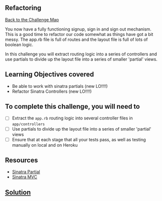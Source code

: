 ## Refactoring

[Back to the Challenge Map](00_challenge_map.md)

You now have a fully functioning signup, sign in and sign out mechanism. This is a good time to refactor our code somewhat as things have got a bit messy.  The app.rb file is full of routes and the layout file is full of lots of boolean logic.

In this challenge you will extract routing logic into a series of controllers and use partials to divide up the layout file into a series of smaller 'partial' views.

## Learning Objectives covered

* Be able to work with sinatra partials (new LO!!!!)
* Refactor Sinatra Controllers (new LO!!!!)

## To complete this challenge, you will need to

- [ ] Extract the `app.rb` routing logic into several controller files in `app/controllers`
- [ ] Use partials to divide up the layout file into a series of smaller 'partial' views
- [ ] Ensure that at each stage that all your tests pass, as well as testing manually on local and on Heroku

## Resources

* [Sinatra Partial](https://github.com/yb66/Sinatra-Partial)
* [Sinatra MVC](http://stackoverflow.com/questions/5015471/using-sinatra-for-larger-projects-via-multiple-files/5030173#5030173)

## [Solution](solutions/25.md)
